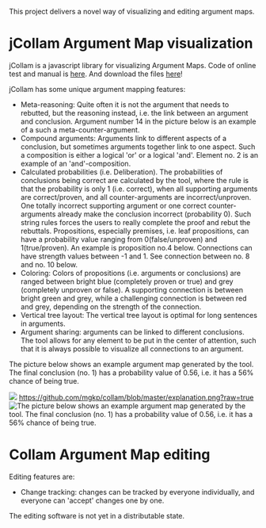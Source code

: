 This project delivers a novel way of visualizing and editing argument maps.

# jCollam Argument Map visualization #

jCollam is a javascript library for visualizing Argument Maps. Code of online test and manual is [here](../master/www/jCollam/jCollamTest.html). And download the files [here](../../archive/master.zip)!

jCollam has some unique argument mapping features:

  * Meta-reasoning: Quite often it is not the argument that needs to rebutted, but the reasoning instead, i.e. the link between an argument and conclusion. Argument number 14 in the picture below is an example of a such a meta-counter-argument.
  * Compound arguments: Arguments link to different aspects of a conclusion, but sometimes arguments together link to one aspect. Such a composition is either a logical 'or' or a logical 'and'. Element no. 2 is an example of an 'and'-composition.
  * Calculated probabilities (i.e. Deliberation). The probabilities of conclusions being correct are calculated by the tool, where the rule is that the probability is only 1 (i.e. correct), when all supporting arguments are correct/proven, and all counter-arguments are incorrect/unproven. One totally incorrect supporting argument or one correct counter-arguments already make the conclusion incorrect (probability 0). Such string rules forces the users to really complete the proof and rebut the rebuttals. Propositions, especially premises, i.e. leaf propositions, can have a probability value ranging from  0(false/unproven) and 1(true/proven). An example is proposition no.4 below. Connections can have strength values between -1 and 1. See connection between no. 8 and no. 10 below.
  * Coloring: Colors of propositions (i.e. arguments or conclusions) are ranged between bright blue (completely proven or true) and grey (completely unproven or false). A supporting connection is between bright green and grey, while a challenging connection is between red and grey, depending on the strength of the connection.
  * Vertical tree layout: The vertical tree layout is optimal for long sentences in arguments.
  * Argument sharing: arguments can be linked to different conclusions. The tool allows for any element to be put in the center of attention, such that it is always possible to visualize all connections to an argument.

The picture below shows an example argument map generated by the tool. The final conclusion (no. 1) has a probability value of 0.56, i.e. it has a 56% chance of being true.

<img src='https://collam.googlecode.com/svn/trunk/explanation.png'></img>
https://github.com/mgkp/collam/blob/master/explanation.png?raw=true
![The picture below shows an example argument map generated by the tool. The final conclusion (no. 1) has a probability value of 0.56, i.e. it has a 56% chance of being true.](../master/explanation.png?raw=true)

# Collam Argument Map editing #
Editing features are:
  * Change tracking: changes can be tracked by everyone individually, and everyone can 'accept' changes one by one.

The editing software is not yet in a distributable state.
